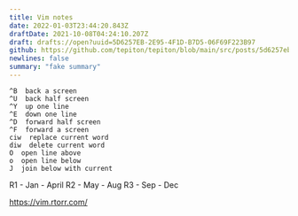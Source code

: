 ```yaml
---
title: Vim notes
date: 2022-01-03T23:44:20.843Z
draftDate: 2021-10-08T04:24:10.207Z
draft: drafts://open?uuid=5D6257EB-2E95-4F1D-B7D5-06F69F223B97
github: https://github.com/tepiton/tepiton/blob/main/src/posts/5d6257eb-2e95-4f1d-b7d5-06f69f223b97.md
newlines: false
summary: "fake summary"
---
```

```text
^B  back a screen         
^U  back half screen      
^Y  up one line           
^E  down one line
^D  forward half screen
^F  forward a screen
ciw  replace current word
diw  delete current word
O  open line above
o  open line below
J  join below with current
```

R1 - Jan - April
R2 - May - Aug
R3 - Sep - Dec

https://vim.rtorr.com/
